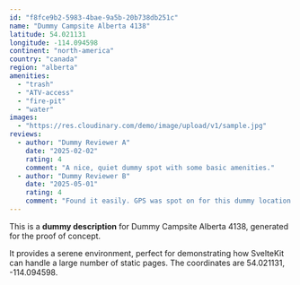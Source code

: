 ```yaml
---
id: "f8fce9b2-5983-4bae-9a5b-20b738db251c"
name: "Dummy Campsite Alberta 4138"
latitude: 54.021131
longitude: -114.094598
continent: "north-america"
country: "canada"
region: "alberta"
amenities:
  - "trash"
  - "ATV-access"
  - "fire-pit"
  - "water"
images:
  - "https://res.cloudinary.com/demo/image/upload/v1/sample.jpg"
reviews:
  - author: "Dummy Reviewer A"
    date: "2025-02-02"
    rating: 4
    comment: "A nice, quiet dummy spot with some basic amenities."
  - author: "Dummy Reviewer B"
    date: "2025-05-01"
    rating: 4
    comment: "Found it easily. GPS was spot on for this dummy location."
---
```


This is a **dummy description** for Dummy Campsite Alberta 4138, generated for the proof of concept.

It provides a serene environment, perfect for demonstrating how SvelteKit can handle a large number of static pages. The coordinates are 54.021131, -114.094598.
